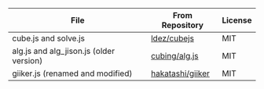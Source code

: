 | File                                    | From Repository                                        | License            |
|-----------------------------------------|--------------------------------------------------------|--------------------|
| cube.js and solve.js                    | [ldez/cubejs](https://github.com/ldez/cubejs)          | MIT                |
| alg.js and alg_jison.js (older version) | [cubing/alg.js](https://github.com/cubing/alg.js)      | MIT                |
| giiker.js (renamed and modified)        | [hakatashi/giiker](https://github.com/hakatashi/giiker)| MIT                |
